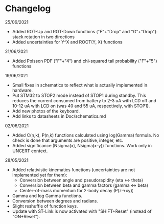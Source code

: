 # Changelog

25/06/2021
  * Added ROT-Up and ROT-Down functions ("F"+"Drop" and "G"+"Drop"): stack rotation in two directions
  * Added uncertainties for Y^X and ROOT(Y, X) functions

21/06/2021 
  * Added Poisson PDF ("F"+"4") and chi-squared tail probability ("F"+"5") functions

19/06/2021
  * Small fixes in schematics to reflect what is actually implemented in hardware. 
  * Put STM32 to STOP2 mode instead of STOP1 during standby. This reduces the current 
    consumed from battery to 2-3 uA with LCD off and 10-12 uA with LCD on
    (was 40 and 55 uA, respectively, with STOP1). 
  * Add new photos of the keyboard. 
  * Add links to datasheets in Doc/schematics.md

02/06/2021
  * Added C(n,k), P(n,k) functions calculated using log(Gamma) formula. 
    No check is done that arguments are positive, integer, etc.
  * Added significance (Nsigma(x), Nsigma(x-y)) functions. Work only in 
    UNCERT context. 

28/05/2021
  * Added relativistic kinematics functions (uncertainties are not implemented yet for them): 
    * Conversion between angle and pseudorapidity (eta <-> theta)
    * Conversion between beta and gamma factors (gamma <-> beta)
    * Center-of-mass momentum for 2-body decay (P(z->xy))
  * Gamma and log Gamma functions. 
  * Conversion between degrees and radians. 
  * Slight reshuffle of function keys. 
  * Update with ST-Link is now activated with "SHIFT+Reset" (instead of "ON+Reset"). 

